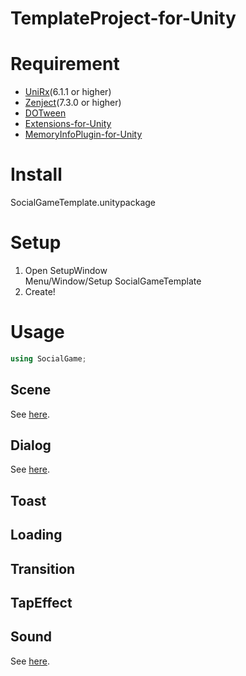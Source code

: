 # TemplateProject-for-Unity

# Requirement
* [UniRx](https://github.com/neuecc/UniRx)(6.1.1 or higher)
* [Zenject](https://github.com/svermeulen/Zenject)(7.3.0 or higher)
* [DOTween](https://github.com/Demigiant/dotween)
* [Extensions-for-Unity](https://github.com/hiyorin/Extensions-for-Unity)
* [MemoryInfoPlugin-for-Unity](https://github.com/hiyorin/MemoryInfoPlugin-for-Unity)

# Install
SocialGameTemplate.unitypackage

# Setup
  1. Open SetupWindow  
    Menu/Window/Setup SocialGameTemplate
  1. Create!

# Usage
```cs
using SocialGame;
```

## Scene
See <a href="Documentation/Scene.md">here</a>.

## Dialog
See <a href="Documentation/Dialog.md">here</a>.

## Toast

## Loading

## Transition

## TapEffect

## Sound
See <a href="Documentation/Sound.md">here</a>.
